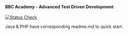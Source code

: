 #### BBC Academy - Advanced Test Driven Development

[![Status Check](https://github.com/rdok/bbc-academy_advanced-tdd/workflows/Status%20Check/badge.svg)](https://github.com/rdok/bbc-academy_advanced-tdd/actions) 

Java & PHP have corresponding readme.md to quick start.






